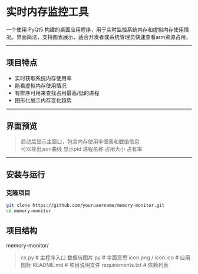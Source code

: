 # 实时内存监控工具

一个使用 PyQt5 构建的桌面应用程序，用于实时监控系统内存和虚拟内存使用情况。界面简洁，支持图表展示，适合开发者或系统管理员快速查看arm资源占用。

---

## 项目特点

- 实时获取系统内存使用率
- 能看虚拟内存使用情况
- 有排序可用来查找占用最高/低的进程
- 图形化展示内存变化趋势

---

## 界面预览

> 启动后显示主窗口，包含内存使用率图表和数值信息  
> 可以导出json曲线
> 显示pid 进程名称 占用大小 占有率

---

## 安装与运行

### 克隆项目

```bash
git clone https://github.com/yourusername/memory-monitor.git
cd memory-monitor
```
## 项目结构

memory-monitor/
> cx.py               # 主程序入口
> 数据转图片.py        # 字面意思
> icon.png / icon.ico # 应用图标
> README.md           # 项目说明文件
> requirements.txt    # 依赖列表
